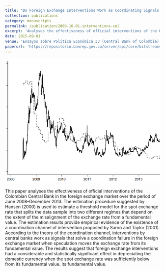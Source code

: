 ```yaml
---
title: "Do Foreign Exchange Interventions Work as Coordinating Signals in Colombia?"
collection: publications
category: manuscripts
permalink: /publication/2009-10-01-interventions-col
excerpt: 'Analyses the effectiveness of official interventions of the Colombian Central Bank in the foreign exchange market using threshold models.'
date: 2015-08-01
venue: 'Ensayos sobre Política Económica 33 (Central Bank of Colombia)'
paperurl: 'https://repositorio.banrep.gov.co/server/api/core/bitstreams/e661acca-82de-4bfc-ab04-b2419673a099/content'
---
```

![paper logo](/images/col.png)

This paper analyses the effectiveness of official interventions of the Colombian Central Bank in the foreign exchange market over the period of June 2008–December 2013. The estimation procedure suggested by Hansen (2000) is used to estimate a threshold model for the spot exchange rate that splits the data sample into two different regimes that depend on the extent of the misalignment of the exchange rate from a fundamental value. The estimation results provide empirical evidence of the existence of a coordination channel of intervention proposed by Sarno and Taylor (2001). According to the theory of the coordination channel, interventions by central banks work as signals that solve a coordination failure in the foreign exchange market when speculation moves the exchange rate from its fundamental value. The results suggest that foreign exchange interventions had a considerable and statistically significant effect in depreciating the domestic currency when the spot exchange rate was sufficiently below from its fundamental value.
its fundamental value.


